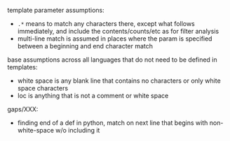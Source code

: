 template parameter assumptions:
- `.*` means to match any characters there, except what follows immediately, and include the contents/counts/etc as for filter analysis
- multi-line match is assumed in places where the param is specified between a beginning and end character match

base assumptions across all languages that do not need to be defined in templates:
- white space is any blank line that contains no characters or only white space characters
- loc is anything that is not a comment or white space

gaps/XXX:

- finding end of a def in python, match on next line that begins with non-white-space w/o including it
